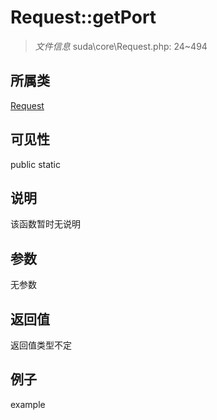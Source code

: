 # Request::getPort

> *文件信息* suda\core\Request.php: 24~494
## 所属类 

[Request](../Request.md)

## 可见性

  public  static
## 说明

该函数暂时无说明

## 参数

无参数

## 返回值
返回值类型不定

## 例子

example